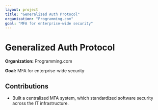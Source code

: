 ```yaml
---
layout: project
title: "Generalized Auth Protocol"
organization: "Programming.com"
goal: "MFA for enterprise-wide security"
---
```


# Generalized Auth Protocol

**Organization:** Programming.com

**Goal:** MFA for enterprise-wide security

## Contributions

- Built a centralized MFA system, which standardized software security across the IT infrastructure.
